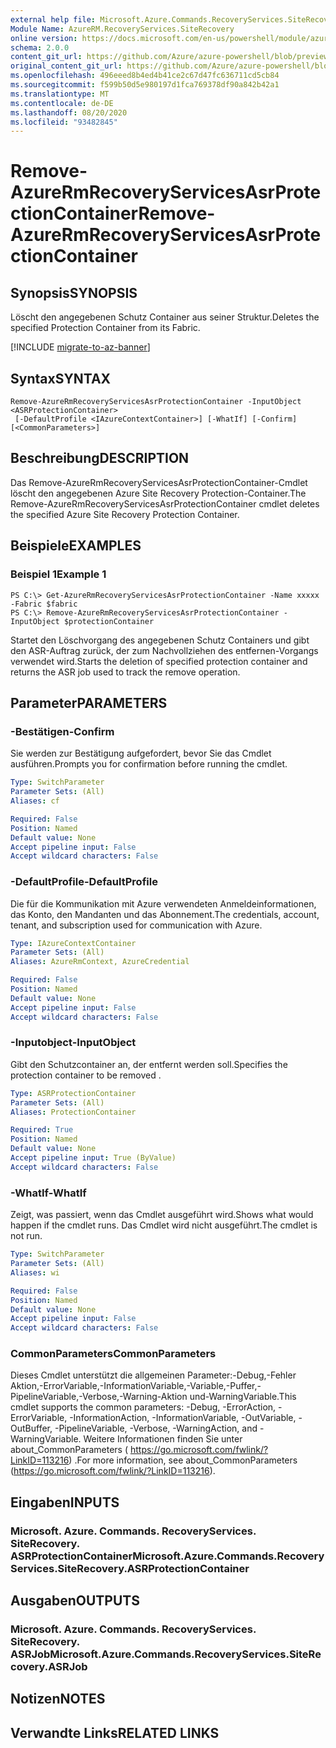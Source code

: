 ```yaml
---
external help file: Microsoft.Azure.Commands.RecoveryServices.SiteRecovery.dll-Help.xml
Module Name: AzureRM.RecoveryServices.SiteRecovery
online version: https://docs.microsoft.com/en-us/powershell/module/azurerm.recoveryservices.siterecovery/remove-azurermrecoveryservicesasrprotectioncontainer
schema: 2.0.0
content_git_url: https://github.com/Azure/azure-powershell/blob/preview/src/ResourceManager/RecoveryServices.SiteRecovery/Commands.RecoveryServices.SiteRecovery/help/Remove-AzureRmRecoveryServicesAsrProtectionContainer.md
original_content_git_url: https://github.com/Azure/azure-powershell/blob/preview/src/ResourceManager/RecoveryServices.SiteRecovery/Commands.RecoveryServices.SiteRecovery/help/Remove-AzureRmRecoveryServicesAsrProtectionContainer.md
ms.openlocfilehash: 496eeed8b4ed4b41ce2c67d47fc636711cd5cb84
ms.sourcegitcommit: f599b50d5e980197d1fca769378df90a842b42a1
ms.translationtype: MT
ms.contentlocale: de-DE
ms.lasthandoff: 08/20/2020
ms.locfileid: "93482845"
---
```

# <span data-ttu-id="13a0e-101">Remove-AzureRmRecoveryServicesAsrProtectionContainer</span><span class="sxs-lookup"><span data-stu-id="13a0e-101">Remove-AzureRmRecoveryServicesAsrProtectionContainer</span></span>

## <span data-ttu-id="13a0e-102">Synopsis</span><span class="sxs-lookup"><span data-stu-id="13a0e-102">SYNOPSIS</span></span>
<span data-ttu-id="13a0e-103">Löscht den angegebenen Schutz Container aus seiner Struktur.</span><span class="sxs-lookup"><span data-stu-id="13a0e-103">Deletes the specified Protection Container from its Fabric.</span></span>

[!INCLUDE [migrate-to-az-banner](../../includes/migrate-to-az-banner.md)]

## <span data-ttu-id="13a0e-104">Syntax</span><span class="sxs-lookup"><span data-stu-id="13a0e-104">SYNTAX</span></span>

```
Remove-AzureRmRecoveryServicesAsrProtectionContainer -InputObject <ASRProtectionContainer>
 [-DefaultProfile <IAzureContextContainer>] [-WhatIf] [-Confirm] [<CommonParameters>]
```

## <span data-ttu-id="13a0e-105">Beschreibung</span><span class="sxs-lookup"><span data-stu-id="13a0e-105">DESCRIPTION</span></span>
<span data-ttu-id="13a0e-106">Das Remove-AzureRmRecoveryServicesAsrProtectionContainer-Cmdlet löscht den angegebenen Azure Site Recovery Protection-Container.</span><span class="sxs-lookup"><span data-stu-id="13a0e-106">The Remove-AzureRmRecoveryServicesAsrProtectionContainer cmdlet deletes the specified Azure Site Recovery Protection Container.</span></span>

## <span data-ttu-id="13a0e-107">Beispiele</span><span class="sxs-lookup"><span data-stu-id="13a0e-107">EXAMPLES</span></span>

### <span data-ttu-id="13a0e-108">Beispiel 1</span><span class="sxs-lookup"><span data-stu-id="13a0e-108">Example 1</span></span>
```
PS C:\> Get-AzureRmRecoveryServicesAsrProtectionContainer -Name xxxxx  -Fabric $fabric
PS C:\> Remove-AzureRmRecoveryServicesAsrProtectionContainer -InputObject $protectionContainer
```

<span data-ttu-id="13a0e-109">Startet den Löschvorgang des angegebenen Schutz Containers und gibt den ASR-Auftrag zurück, der zum Nachvollziehen des entfernen-Vorgangs verwendet wird.</span><span class="sxs-lookup"><span data-stu-id="13a0e-109">Starts the deletion of specified protection container and returns the ASR job used to track the remove operation.</span></span>

## <span data-ttu-id="13a0e-110">Parameter</span><span class="sxs-lookup"><span data-stu-id="13a0e-110">PARAMETERS</span></span>

### <span data-ttu-id="13a0e-111">-Bestätigen</span><span class="sxs-lookup"><span data-stu-id="13a0e-111">-Confirm</span></span>
<span data-ttu-id="13a0e-112">Sie werden zur Bestätigung aufgefordert, bevor Sie das Cmdlet ausführen.</span><span class="sxs-lookup"><span data-stu-id="13a0e-112">Prompts you for confirmation before running the cmdlet.</span></span>

```yaml
Type: SwitchParameter
Parameter Sets: (All)
Aliases: cf

Required: False
Position: Named
Default value: None
Accept pipeline input: False
Accept wildcard characters: False
```

### <span data-ttu-id="13a0e-113">-DefaultProfile</span><span class="sxs-lookup"><span data-stu-id="13a0e-113">-DefaultProfile</span></span>
<span data-ttu-id="13a0e-114">Die für die Kommunikation mit Azure verwendeten Anmeldeinformationen, das Konto, den Mandanten und das Abonnement.</span><span class="sxs-lookup"><span data-stu-id="13a0e-114">The credentials, account, tenant, and subscription used for communication with Azure.</span></span>

```yaml
Type: IAzureContextContainer
Parameter Sets: (All)
Aliases: AzureRmContext, AzureCredential

Required: False
Position: Named
Default value: None
Accept pipeline input: False
Accept wildcard characters: False
```

### <span data-ttu-id="13a0e-115">-Inputobject</span><span class="sxs-lookup"><span data-stu-id="13a0e-115">-InputObject</span></span>
<span data-ttu-id="13a0e-116">Gibt den Schutzcontainer an, der entfernt werden soll.</span><span class="sxs-lookup"><span data-stu-id="13a0e-116">Specifies the protection container to be removed .</span></span>

```yaml
Type: ASRProtectionContainer
Parameter Sets: (All)
Aliases: ProtectionContainer

Required: True
Position: Named
Default value: None
Accept pipeline input: True (ByValue)
Accept wildcard characters: False
```

### <span data-ttu-id="13a0e-117">-WhatIf</span><span class="sxs-lookup"><span data-stu-id="13a0e-117">-WhatIf</span></span>
<span data-ttu-id="13a0e-118">Zeigt, was passiert, wenn das Cmdlet ausgeführt wird.</span><span class="sxs-lookup"><span data-stu-id="13a0e-118">Shows what would happen if the cmdlet runs.</span></span>
<span data-ttu-id="13a0e-119">Das Cmdlet wird nicht ausgeführt.</span><span class="sxs-lookup"><span data-stu-id="13a0e-119">The cmdlet is not run.</span></span>

```yaml
Type: SwitchParameter
Parameter Sets: (All)
Aliases: wi

Required: False
Position: Named
Default value: None
Accept pipeline input: False
Accept wildcard characters: False
```

### <span data-ttu-id="13a0e-120">CommonParameters</span><span class="sxs-lookup"><span data-stu-id="13a0e-120">CommonParameters</span></span>
<span data-ttu-id="13a0e-121">Dieses Cmdlet unterstützt die allgemeinen Parameter:-Debug,-Fehler Aktion,-ErrorVariable,-InformationVariable,-Variable,-Puffer,-PipelineVariable,-Verbose,-Warning-Aktion und-WarningVariable.</span><span class="sxs-lookup"><span data-stu-id="13a0e-121">This cmdlet supports the common parameters: -Debug, -ErrorAction, -ErrorVariable, -InformationAction, -InformationVariable, -OutVariable, -OutBuffer, -PipelineVariable, -Verbose, -WarningAction, and -WarningVariable.</span></span> <span data-ttu-id="13a0e-122">Weitere Informationen finden Sie unter about_CommonParameters ( https://go.microsoft.com/fwlink/?LinkID=113216) .</span><span class="sxs-lookup"><span data-stu-id="13a0e-122">For more information, see about_CommonParameters (https://go.microsoft.com/fwlink/?LinkID=113216).</span></span>

## <span data-ttu-id="13a0e-123">Eingaben</span><span class="sxs-lookup"><span data-stu-id="13a0e-123">INPUTS</span></span>

### <span data-ttu-id="13a0e-124">Microsoft. Azure. Commands. RecoveryServices. SiteRecovery. ASRProtectionContainer</span><span class="sxs-lookup"><span data-stu-id="13a0e-124">Microsoft.Azure.Commands.RecoveryServices.SiteRecovery.ASRProtectionContainer</span></span>

## <span data-ttu-id="13a0e-125">Ausgaben</span><span class="sxs-lookup"><span data-stu-id="13a0e-125">OUTPUTS</span></span>

### <span data-ttu-id="13a0e-126">Microsoft. Azure. Commands. RecoveryServices. SiteRecovery. ASRJob</span><span class="sxs-lookup"><span data-stu-id="13a0e-126">Microsoft.Azure.Commands.RecoveryServices.SiteRecovery.ASRJob</span></span>

## <span data-ttu-id="13a0e-127">Notizen</span><span class="sxs-lookup"><span data-stu-id="13a0e-127">NOTES</span></span>

## <span data-ttu-id="13a0e-128">Verwandte Links</span><span class="sxs-lookup"><span data-stu-id="13a0e-128">RELATED LINKS</span></span>
